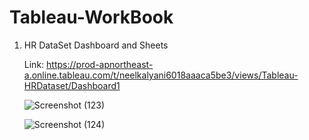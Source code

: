 # Tableau-WorkBook
1) HR DataSet Dashboard and Sheets

   Link: https://prod-apnortheast-a.online.tableau.com/t/neelkalyani6018aaaca5be3/views/Tableau-HRDataset/Dashboard1

   ![Screenshot (123)](https://github.com/user-attachments/assets/6c919ebd-a3b9-43e6-b337-a4aa8b46772d)

   ![Screenshot (124)](https://github.com/user-attachments/assets/b55b836e-0d2e-45fb-bf8b-77f49454a211)


